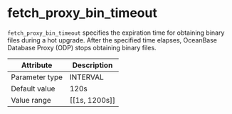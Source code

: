 # fetch_proxy_bin_timeout

`fetch_proxy_bin_timeout` specifies the expiration time for obtaining binary files during a hot upgrade. After the specified time elapses, OceanBase Database Proxy (ODP) stops obtaining binary files.

| Attribute | Description |
|----------|---------|
| Parameter type | INTERVAL |
| Default value | 120s |
| Value range | [[1s, 1200s]] |
